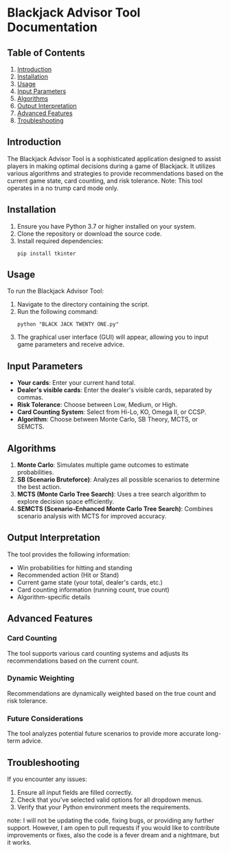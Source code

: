 # Blackjack Advisor Tool Documentation

## Table of Contents
1. [Introduction](#introduction)
2. [Installation](#installation)
3. [Usage](#usage)
4. [Input Parameters](#input-parameters)
5. [Algorithms](#algorithms)
6. [Output Interpretation](#output-interpretation)
7. [Advanced Features](#advanced-features)
8. [Troubleshooting](#troubleshooting)

## Introduction

The Blackjack Advisor Tool is a sophisticated application designed to assist players in making optimal decisions during a game of Blackjack. It utilizes various algorithms and strategies to provide recommendations based on the current game state, card counting, and risk tolerance. Note: This tool operates in a no trump card mode only.

## Installation

1. Ensure you have Python 3.7 or higher installed on your system.
2. Clone the repository or download the source code.
3. Install required dependencies:
   ```
   pip install tkinter
   ```

## Usage

To run the Blackjack Advisor Tool:

1. Navigate to the directory containing the script.
2. Run the following command:
   ```
   python "BLACK JACK TWENTY ONE.py"
   ```
3. The graphical user interface (GUI) will appear, allowing you to input game parameters and receive advice.

## Input Parameters

- **Your cards**: Enter your current hand total.
- **Dealer's visible cards**: Enter the dealer's visible cards, separated by commas.
- **Risk Tolerance**: Choose between Low, Medium, or High.
- **Card Counting System**: Select from Hi-Lo, KO, Omega II, or CCSP.
- **Algorithm**: Choose between Monte Carlo, SB Theory, MCTS, or SEMCTS.

## Algorithms

1. **Monte Carlo**: Simulates multiple game outcomes to estimate probabilities.
2. **SB (Scenario Bruteforce)**: Analyzes all possible scenarios to determine the best action.
3. **MCTS (Monte Carlo Tree Search)**: Uses a tree search algorithm to explore decision space efficiently.
4. **SEMCTS (Scenario-Enhanced Monte Carlo Tree Search)**: Combines scenario analysis with MCTS for improved accuracy.

## Output Interpretation

The tool provides the following information:

- Win probabilities for hitting and standing
- Recommended action (Hit or Stand)
- Current game state (your total, dealer's cards, etc.)
- Card counting information (running count, true count)
- Algorithm-specific details

## Advanced Features

### Card Counting
The tool supports various card counting systems and adjusts its recommendations based on the current count.

### Dynamic Weighting
Recommendations are dynamically weighted based on the true count and risk tolerance.

### Future Considerations
The tool analyzes potential future scenarios to provide more accurate long-term advice.

## Troubleshooting

If you encounter any issues:

1. Ensure all input fields are filled correctly.
2. Check that you've selected valid options for all dropdown menus.
3. Verify that your Python environment meets the requirements.

note: I will not be updating the code, fixing bugs, or providing any further support. However, I am open to pull requests if you would like to contribute improvements or fixes, also the code is a fever dream and a nightmare, but it works.

